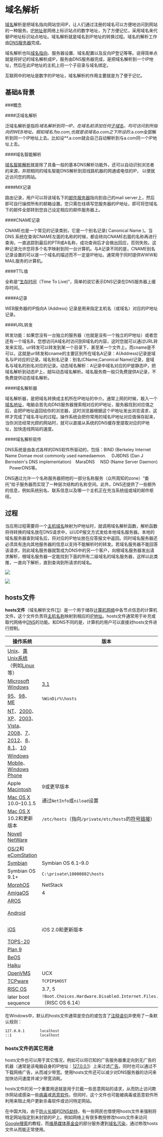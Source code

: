 # 域名解析

[域名](https://baike.baidu.com/item/%E5%9F%9F%E5%90%8D)解析是把域名指向网站空间IP，让人们通过注册的域名可以方便地访问到网站的一种服务。[IP地址](https://baike.baidu.com/item/IP%E5%9C%B0%E5%9D%80)是网络上标识站点的数字地址，为了方便记忆，采用域名来代替IP地址标识站点地址。域名解析就是域名到IP地址的转换过程。域名的解析工作由[DNS服务器](https://baike.baidu.com/item/DNS%E6%9C%8D%E5%8A%A1%E5%99%A8)完成。

域名解析也叫[域名指向](https://baike.baidu.com/item/%E5%9F%9F%E5%90%8D%E6%8C%87%E5%90%91)、服务器设置、域名配置以及反向IP登记等等。说得简单点就是将好记的域名解析成IP，服务由DNS服务器完成，是把域名解析到一个IP地址，然后在此IP地址的主机上将一个子目录与域名绑定。

互联网中的地址是数字的IP地址，域名解析的作用主要就是为了便于记忆。

## 基础&背景

###概念

####泛域名解析

泛域名解析是指将*域名解析到同一IP。在域名前添加任何[子域名](https://baike.baidu.com/item/%E5%AD%90%E5%9F%9F%E5%90%8D)，均可访问到所指向的WEB地址。假如域名为a.com,也就是说域名a.com之下所设的*.a.com全部解析到同一个IP地址上去。比如设**.a.com就会自己自动解析到与a.com同一个IP地址上去。

####域名智能解析

[域名智能解析](https://baike.baidu.com/item/%E5%9F%9F%E5%90%8D%E6%99%BA%E8%83%BD%E8%A7%A3%E6%9E%90)就是除了具备一般的基本DNS解析功能外，还可以自动识别浏览者的来源，并把相同的域名智能DNS解析到双线路机器的网通或电信的IP， 以便就近访问您的网站。

####MX记录

路由记录，用户可以将该域名下的[邮件服务器](https://baike.baidu.com/item/%E9%82%AE%E4%BB%B6%E6%9C%8D%E5%8A%A1%E5%99%A8)指向到自己的mail server上，然后即可自行操控所有的邮箱设置。您只需在线填写您服务器的IP地址，即可将您域名下的邮件全部转到您自己设定相应的邮件服务器上。

####CNAME记录

CNAME也是一个常见的记录类别，它是一个别名记录( Canonical Name )。当 DNS 系统在查询CNAME左面的名称的时候，都会转向CNAME右面的名称再进行查询，一直追踪到最后的PTR或A名称，成功查询后才会做出回应，否则失败。这种记录允许您将多个名字映射到同一台计算机。与A记录不同的是，CNAME别名记录设置的可以是一个域名的描述而不一定是IP地址。通常用于同时提供WWW和MAIL服务的计算机。

####TTL值

全称是“[生存时间](https://baike.baidu.com/item/%E7%94%9F%E5%AD%98%E6%97%B6%E9%97%B4)（Time To Live)”，简单的说它表示DNS记录在DNS服务器上缓存时间。

####A记录

WEB服务器的IP指向A (Address) 记录是用来指定主机名（或域名）对应的IP地址记录。

####URL转发

转发功能：如果您没有一台独立的服务器（也就是没有一个独立的IP地址）或者您还有一个域名B，您想访问A域名时访问到B域名的内容，这时您就可以通过URL转发来实现。url转发可以转发到某一个目录下，甚至某一个文件上。而cname是不可以，这就是url转发和cname的主要区别所在域名A记录：A(Address)记录是域名与IP对应的记录。域名别名记录：别名(CName,Canonical Name)记录，是域名与域名的别名对应的记录。动态域名解析：A记录中域名对应的IP是静态IP，把域名解析到动态IP上，就叫动态域名解析。域名服务商一般只免费提供A记录，不免费提供动态域名解析。

####域名解析器

域名解析器，是把域名转换成主机所在IP地址的中介。通常上网的时候，敲入一个[域名地址](https://baike.baidu.com/item/%E5%9F%9F%E5%90%8D%E5%9C%B0%E5%9D%80)，电脑会首先向DNS服务器搜索相对应的IP地址，服务器找到对应值之后，会把IP地址返回给你的浏览器，这时浏览器根据这个IP地址发出浏览请求，这样才完成了域名寻址的过程。操作系统会把你常用的域名IP地址对应值保存起来，当你浏览经常光顾的网站时，就可以直接从系统的DNS缓存里提取对应的IP地址，加快连线网站的速度。

####域名解析软件

DNS系统是由各式各样的DNS软件所驱动的，包括：BIND (Berkeley Internet Name Domae most commonly used namedaemon. 　DJBDNS (Dan J Bernstein's DNS implementation)　MaraDNS 　NSD (Name Server Daemon) 　PowerDNS等。

DNS通过允许一个名称服务器把他的一部分名称服务（众所周知的zone）“委托”给子服务器而实现了一种层次结构的名称空间。此外，DNS还提供了一些额外的信息，例如系统别名、联系信息以及哪一个主机正在充当系统组或域的邮件枢纽。

## 过程

当应用过程需要将一个[主机域名](https://baike.baidu.com/item/%E4%B8%BB%E6%9C%BA%E5%9F%9F%E5%90%8D)映射为IP地址时，就调用域名解析函数，解析函数将待转换的域名放在DNS请求中，以UDP报文方式发给本地域名服务器。本地的域名服务器查到域名后，将对应的IP地址放在应答报文中返回。同时域名服务器还必须具有连向其他服务器的信息以支持不能解析时的转发。若域名服务器不能回答该请求，则此域名服务器就暂成为DNS中的另一个客户，向根域名服务器发出请求解析，根域名服务器一定能找到下面的所有二级域名的域名服务器，这样以此类推，一直向下解析，直到查询到所请求的域名。

![](https://gss2.bdstatic.com/9fo3dSag_xI4khGkpoWK1HF6hhy/baike/c0%3Dbaike80%2C5%2C5%2C80%2C26/sign=26bb4e6f19d8bc3ed2050e98e3e2cd7b/86d6277f9e2f07086202d155e924b899a901f264.jpg)

![](https://gss2.bdstatic.com/9fo3dSag_xI4khGkpoWK1HF6hhy/baike/c0%3Dbaike150%2C5%2C5%2C150%2C50/sign=2ad6c69f513d26973ade000f3492d99e/023b5bb5c9ea15cebce91b5cb6003af33a87b264.jpg)

## hosts文件

**hosts文件**（域名解析文件[[1\]](https://zh.wikipedia.org/wiki/Hosts%E6%96%87%E4%BB%B6#cite_note-1)）是一个用于储存[计算机网络](https://zh.wikipedia.org/wiki/%E8%AE%A1%E7%AE%97%E6%9C%BA%E7%BD%91%E7%BB%9C)中各节点信息的计算机文件。这个文件负责将[主机名称](https://zh.wikipedia.org/wiki/%E4%B8%BB%E6%A9%9F%E5%90%8D%E7%A8%B1)映射到相应的[IP地址](https://zh.wikipedia.org/wiki/IP%E5%9C%B0%E5%9D%80)。hosts文件通常用于补充或取代网络中[DNS](https://zh.wikipedia.org/wiki/DNS)的功能。和DNS不同的是，计算机的用户可以直接对hosts文件进行控制。

| 操作系统                                                     | 版本                                                         | 路径                                                         |
| ------------------------------------------------------------ | ------------------------------------------------------------ | ------------------------------------------------------------ |
| [Unix](https://zh.wikipedia.org/wiki/Unix)、[类Unix系统](https://zh.wikipedia.org/wiki/%E7%B1%BBUnix%E7%B3%BB%E7%BB%9F)（例如[Linux](https://zh.wikipedia.org/wiki/Linux)等） |                                                              | `/etc/hosts`                                                 |
| [Microsoft Windows](https://zh.wikipedia.org/wiki/Microsoft_Windows) | [3.1](https://zh.wikipedia.org/wiki/Windows_3.x)             | `%WinDir%\HOSTS`                                             |
| [95](https://zh.wikipedia.org/wiki/Windows_95)、[98](https://zh.wikipedia.org/wiki/Windows_98)、[ME](https://zh.wikipedia.org/wiki/Windows_Me) | `%WinDir%\hosts`                                             |                                                              |
| [NT](https://zh.wikipedia.org/wiki/Windows_NT)、[2000](https://zh.wikipedia.org/wiki/Windows_2000)、[XP](https://zh.wikipedia.org/wiki/Windows_XP)、[2003](https://zh.wikipedia.org/wiki/Windows_Server_2003)、[Vista](https://zh.wikipedia.org/wiki/Windows_Vista)、[2008](https://zh.wikipedia.org/wiki/Windows_Server_2008)、[7](https://zh.wikipedia.org/wiki/Windows_7)、[2012](https://zh.wikipedia.org/wiki/Windows_Server_2012)、[8](https://zh.wikipedia.org/wiki/Windows_8)、[8.1](https://zh.wikipedia.org/wiki/Windows_8.1)、[10](https://zh.wikipedia.org/wiki/Windows_10) |                                                              | `%SystemRoot%\System32\drivers\etc\hosts`                    |
| [Windows Mobile](https://zh.wikipedia.org/wiki/Windows_Mobile)、[Windows Phone](https://zh.wikipedia.org/wiki/Windows_Phone) |                                                              | [注册表](https://zh.wikipedia.org/wiki/%E6%B3%A8%E5%86%8C%E8%A1%A8)项`HKEY_LOCAL_MACHINE\Comm\Tcpip\Hosts` |
| Apple [Macintosh](https://zh.wikipedia.org/wiki/Macintosh)   | 9或更早版本                                                  | `Preferences`或`System`目录中                                |
| [Mac OS X](https://zh.wikipedia.org/wiki/OS_X) 10.0–10.1.5   | 通过`NetInfo`或`niload`设置                                  |                                                              |
| [Mac OS X](https://zh.wikipedia.org/wiki/OS_X) 10.2和更新版本 | `/etc/hosts`（指向`/private/etc/hosts`的[符号链接](https://zh.wikipedia.org/wiki/%E7%AC%A6%E5%8F%B7%E9%93%BE%E6%8E%A5)） |                                                              |
| [Novell NetWare](https://zh.wikipedia.org/wiki/NetWare)      |                                                              | `SYS:etc\hosts`                                              |
| [OS/2](https://zh.wikipedia.org/wiki/OS/2)和[eComStation](https://zh.wikipedia.org/wiki/EComStation) |                                                              | `"bootdrive":\mptn\etc\`                                     |
| [Symbian](https://zh.wikipedia.org/wiki/Symbian)             | Symbian OS 6.1–9.0                                           | `C:\system\data\hosts`                                       |
| Symbian OS 9.1+                                              | `C:\private\10000882\hosts`                                  |                                                              |
| [MorphOS](https://zh.wikipedia.org/w/index.php?title=MorphOS&action=edit&redlink=1) | NetStack                                                     | `ENVARC:sys/net/hosts`                                       |
| [AmigaOS](https://zh.wikipedia.org/wiki/AmigaOS)             | 4                                                            | `DEVS:Internet/hosts`                                        |
| [AROS](https://zh.wikipedia.org/w/index.php?title=AROS&action=edit&redlink=1) |                                                              | `ENVARC:AROSTCP/db/hosts`                                    |
| [Android](https://zh.wikipedia.org/wiki/Android)             |                                                              | `/etc/hosts`（指向`/system/etc/hosts`的[符号链接](https://zh.wikipedia.org/wiki/%E7%AC%A6%E5%8F%B7%E9%93%BE%E6%8E%A5)) |
| [iOS](https://zh.wikipedia.org/wiki/IOS)                     | iOS 2.0和更新版本                                            | `/etc/hosts`（指向`/private/etc/hosts`的[符号链接](https://zh.wikipedia.org/wiki/%E7%AC%A6%E5%8F%B7%E9%93%BE%E6%8E%A5)) |
| [TOPS-20](https://zh.wikipedia.org/w/index.php?title=TOPS-20&action=edit&redlink=1) |                                                              | `<SYSTEM>HOSTS.TXT`                                          |
| [Plan 9](https://zh.wikipedia.org/wiki/Plan_9)               |                                                              | `/lib/ndb/hosts`                                             |
| [BeOS](https://zh.wikipedia.org/wiki/BeOS)                   |                                                              | `/boot/beos/etc/hosts`                                       |
| [Haiku](https://zh.wikipedia.org/wiki/Haiku)                 |                                                              | `/boot/common/settings/network/hosts`                        |
| [OpenVMS](https://zh.wikipedia.org/wiki/OpenVMS)             | UCX                                                          | `UCX$HOST`                                                   |
| [TCPware](https://zh.wikipedia.org/w/index.php?title=TCPware&action=edit&redlink=1) | `TCPIP$HOST`                                                 |                                                              |
| [RISC OS](https://zh.wikipedia.org/wiki/RISC_OS)             | 3.7, 5                                                       | `!Boot.Resources.!Internet.files.Hosts`                      |
| later boot sequence                                          | `!Boot.Choices.Hardware.Disabled.Internet.Files.Hosts`（RISC OS 6.14） |                                                              |

在Windows中，默认的hosts文件通常是空白的或包含了[注释语句](https://zh.wikipedia.org/wiki/%E6%B3%A8%E9%87%8A%E8%AF%AD%E5%8F%A5)并使用了一条默认规则：

```
127.0.0.1       localhost
::1             localhost
```

### hosts文件的其它用途

hosts文件也可以用于其它情况，例如可以将已知的广告服务器重定向到无广告的机器（通常是该电脑自身的IP地址：[127.0.0.1](https://zh.wikipedia.org/wiki/Localhost)）上来过滤[广告](https://zh.wikipedia.org/wiki/%E7%BD%91%E7%BB%9C%E5%B9%BF%E5%91%8A)。同时也可以通过不下载网络广告，从而减少带宽。使用hosts文件还可以减少对DNS服务器的访问来加快访问速度并减少带宽消耗。

hosts文件的另一个重要用途就是用于拦截一些恶意网站的请求，从而防止访问欺诈网站或感染一些[病毒](https://zh.wikipedia.org/wiki/%E8%AE%A1%E7%AE%97%E6%9C%BA%E7%97%85%E6%AF%92)或[恶意软件](https://zh.wikipedia.org/wiki/%E6%81%B6%E6%84%8F%E8%BD%AF%E4%BB%B6)。但同时，这个文件也可能被病毒或恶意软件所利用来阻止用户更新杀毒软件或访问特定网站。

在中国大陆，由于[防火长城](https://zh.wikipedia.org/wiki/%E9%98%B2%E7%81%AB%E9%95%BF%E5%9F%8E)的[DNS劫持](https://zh.wikipedia.org/wiki/%E5%9F%9F%E5%90%8D%E6%9C%8D%E5%8A%A1%E5%99%A8%E7%BC%93%E5%AD%98%E6%B1%A1%E6%9F%93)，有一些网民也借使用hosts文件来强制将特定网站指定到未封锁的IP上。例如网络上有很多教授修改hosts文件来访问[Google搜索](https://zh.wikipedia.org/wiki/Google%E6%90%9C%E7%B4%A2)的教程，而[维基媒体基金会](https://zh.wikipedia.org/wiki/%E7%BB%B4%E5%9F%BA%E5%AA%92%E4%BD%93%E5%9F%BA%E9%87%91%E4%BC%9A)的部分服务遭到[域名污染](https://zh.wikipedia.org/wiki/%E5%9F%9F%E5%90%8D%E6%B1%A1%E6%9F%93)，通过修改hosts文件从而能正常使用。